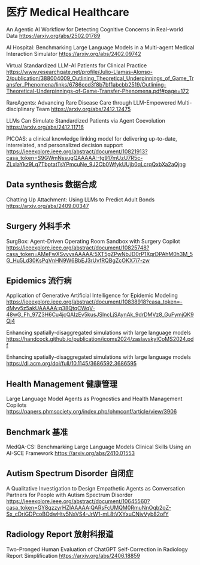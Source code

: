 # 医疗 Medical Healthcare
An Agentic AI Workflow for Detecting Cognitive Concerns in Real-world Data
https://arxiv.org/abs/2502.01789

AI Hospital: Benchmarking Large Language Models in a Multi-agent Medical Interaction Simulator
https://arxiv.org/abs/2402.09742

Virtual Standardized LLM-AI Patients for Clinical Practice
https://www.researchgate.net/profile/Julio-Llamas-Alonso-2/publication/388004009_Outlining_Theoretical_Underpinnings_of_Game_Transfer_Phenomena/links/6786ccd3f8b7bf1abcbb2519/Outlining-Theoretical-Underpinnings-of-Game-Transfer-Phenomena.pdf#page=172

RareAgents: Advancing Rare Disease Care through LLM-Empowered Multi-disciplinary Team
https://arxiv.org/abs/2412.12475

LLMs Can Simulate Standardized Patients via Agent Coevolution
https://arxiv.org/abs/2412.11716

PICOAS: a clinical knowledge linking model for delivering up-to-date, interrelated, and personalized decision support
https://ieeexplore.ieee.org/abstract/document/10821913?casa_token=S9GWmNssugQAAAAA:-tg917mUzU7R5c-ZLxIaYkz9Lq7TbptatTsYPmcuNe_9J2Cb0WfykUUjb0qLcrqQxbXa2aQjng

## Data synthesis 数据合成
Chatting Up Attachment: Using LLMs to Predict Adult Bonds
https://arxiv.org/abs/2409.00347

## Surgery 外科手术
SurgBox: Agent-Driven Operating Room Sandbox with Surgery Copilot
https://ieeexplore.ieee.org/abstract/document/10825748?casa_token=AMeFwXSvyysAAAAA:5XT5gZPwNbJD0rP1XqrDPAhM0h3M_5G_Hu5Ld30KsPqVnHN9W6BbEJ3rUvfRQBgZcOKX7i7-zw

## Epidemics 流行病
Application of Generative Artificial Intelligence for Epidemic Modeling
https://ieeexplore.ieee.org/abstract/document/10838918?casa_token=-dMvv5z5akUAAAAA:g38QtqCWqV-48wG_Fh_97Z3H6Cu4jcQAIzEv5kusJSlncLjSAynAk_9drDMVz8_GuFymjQK9Qj4

Enhancing spatially-disaggregated simulations with large
language models
https://handcock.github.io/publication/icoms2024/zaslavskyICoMS2024.pdf

Enhancing spatially-disaggregated simulations with large language models
https://dl.acm.org/doi/full/10.1145/3686592.3686595

## Health Management 健康管理
Large Language Model Agents as Prognostics and Health Management Copilots
https://papers.phmsociety.org/index.php/phmconf/article/view/3906
## Benchmark 基准
MedQA-CS: Benchmarking Large Language Models Clinical Skills Using an AI-SCE Framework
https://arxiv.org/abs/2410.01553

## Autism Spectrum Disorder 自闭症
A Qualitative Investigation to Design Empathetic Agents as Conversation Partners for People with Autism Spectrum Disorder
https://ieeexplore.ieee.org/abstract/document/10645560?casa_token=GY8qzzyrHZIAAAAA:QARsFcUMQM0RmuNnOqb2oZ-Sx_cDriGDPcoBOdwHtv5NsVS4-JrW1-mL8tVXYxuCNivVyb82ofY
## Radiology Report 放射科报道
Two-Pronged Human Evaluation of ChatGPT Self-Correction in Radiology Report Simplification
https://arxiv.org/abs/2406.18859

